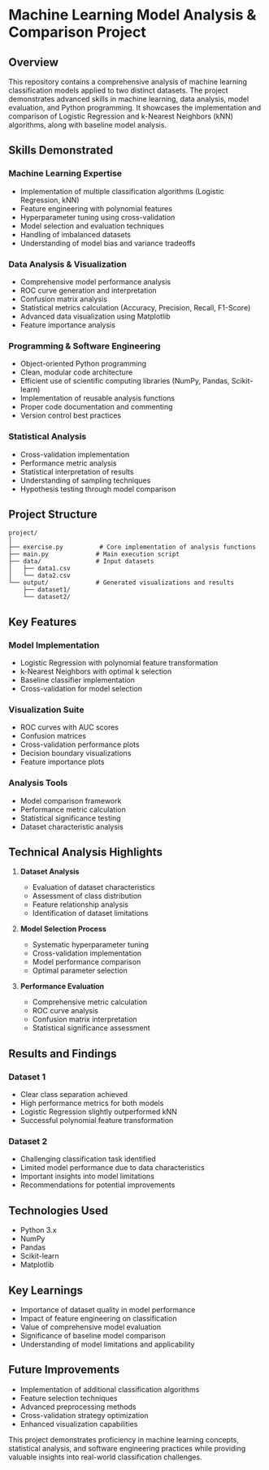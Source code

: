 # Machine Learning Model Analysis & Comparison Project

## Overview
This repository contains a comprehensive analysis of machine learning classification models applied to two distinct datasets. The project demonstrates advanced skills in machine learning, data analysis, model evaluation, and Python programming. It showcases the implementation and comparison of Logistic Regression and k-Nearest Neighbors (kNN) algorithms, along with baseline model analysis.

## Skills Demonstrated

### Machine Learning Expertise
- Implementation of multiple classification algorithms (Logistic Regression, kNN)
- Feature engineering with polynomial features
- Hyperparameter tuning using cross-validation
- Model selection and evaluation techniques
- Handling of imbalanced datasets
- Understanding of model bias and variance tradeoffs

### Data Analysis & Visualization
- Comprehensive model performance analysis
- ROC curve generation and interpretation
- Confusion matrix analysis
- Statistical metrics calculation (Accuracy, Precision, Recall, F1-Score)
- Advanced data visualization using Matplotlib
- Feature importance analysis

### Programming & Software Engineering
- Object-oriented Python programming
- Clean, modular code architecture
- Efficient use of scientific computing libraries (NumPy, Pandas, Scikit-learn)
- Implementation of reusable analysis functions
- Proper code documentation and commenting
- Version control best practices

### Statistical Analysis
- Cross-validation implementation
- Performance metric analysis
- Statistical interpretation of results
- Understanding of sampling techniques
- Hypothesis testing through model comparison

## Project Structure

```
project/
│
├── exercise.py          # Core implementation of analysis functions
├── main.py             # Main execution script
├── data/               # Input datasets
│   ├── data1.csv
│   └── data2.csv
└── output/             # Generated visualizations and results
    ├── dataset1/
    └── dataset2/
```

## Key Features

### Model Implementation
- Logistic Regression with polynomial feature transformation
- k-Nearest Neighbors with optimal k selection
- Baseline classifier implementation
- Cross-validation for model selection

### Visualization Suite
- ROC curves with AUC scores
- Confusion matrices
- Cross-validation performance plots
- Decision boundary visualizations
- Feature importance plots

### Analysis Tools
- Model comparison framework
- Performance metric calculation
- Statistical significance testing
- Dataset characteristic analysis

## Technical Analysis Highlights

1. **Dataset Analysis**
   - Evaluation of dataset characteristics
   - Assessment of class distribution
   - Feature relationship analysis
   - Identification of dataset limitations

2. **Model Selection Process**
   - Systematic hyperparameter tuning
   - Cross-validation implementation
   - Model performance comparison
   - Optimal parameter selection

3. **Performance Evaluation**
   - Comprehensive metric calculation
   - ROC curve analysis
   - Confusion matrix interpretation
   - Statistical significance assessment

## Results and Findings

### Dataset 1
- Clear class separation achieved
- High performance metrics for both models
- Logistic Regression slightly outperformed kNN
- Successful polynomial feature transformation

### Dataset 2
- Challenging classification task identified
- Limited model performance due to data characteristics
- Important insights into model limitations
- Recommendations for potential improvements

## Technologies Used
- Python 3.x
- NumPy
- Pandas
- Scikit-learn
- Matplotlib

## Key Learnings
- Importance of dataset quality in model performance
- Impact of feature engineering on classification
- Value of comprehensive model evaluation
- Significance of baseline model comparison
- Understanding of model limitations and applicability

## Future Improvements
- Implementation of additional classification algorithms
- Feature selection techniques
- Advanced preprocessing methods
- Cross-validation strategy optimization
- Enhanced visualization capabilities

This project demonstrates proficiency in machine learning concepts, statistical analysis, and software engineering practices while providing valuable insights into real-world classification challenges.